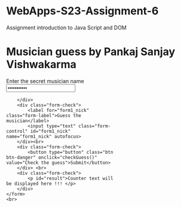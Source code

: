 
# WebApps-S23-Assignment-6
Assignment introduction to Java Script and DOM
<!DOCTYPE html>
<html lang="en">

<head>
    <meta charset="UTF-8">
    <meta http-equiv="X-UA-Compatible" content="IE=edge">
    <meta name="viewport" content="width=device-width, initial-scale=1.0">
    <link href="https://cdn.jsdelivr.net/npm/bootstrap@5.2.1/dist/css/bootstrap.min.css" rel="stylesheet"
        integrity="sha384-iYQeCzEYFbKjA/T2uDLTpkwGzCiq6soy8tYaI1GyVh/UjpbCx/TYkiZhlZB6+fzT" crossorigin="anonymous">
    <script src="https://cdn.jsdelivr.net/npm/@popperjs/core@2.11.6/dist/umd/popper.min.js"
        integrity="sha384-oBqDVmMz9ATKxIep9tiCxS/Z9fNfEXiDAYTujMAeBAsjFuCZSmKbSSUnQlmh/jp3"
        crossorigin="anonymous"></script>
    <script src="https://cdn.jsdelivr.net/npm/bootstrap@5.2.1/dist/js/bootstrap.min.js"
        integrity="sha384-7VPbUDkoPSGFnVtYi0QogXtr74QeVeeIs99Qfg5YCF+TidwNdjvaKZX19NZ/e6oz"
        crossorigin="anonymous"></script>
    <title>Assignment-6</title>
</head>

<body>
    <h1>Musician guess by Pankaj Sanjay Vishwakarma</h1>
    <form style="width: 300px;">
        <div class="form-check">
            <label for="form1_age" class="form-label">Enter the secret musician name</label>
            <input type="password" class="form-control" id="form1_age" name="form1_age" min=10 max=50 step=2
                value="John Lennon" aria-describedby="emailHelp">

        </div>
        <div class="form-check">
            <label for="form1_nick" class="form-label">Guess the musician</label>
            <input type="text" class="form-control" id="form1_nick" name="form1_nick" autofocus>
        </div><br>
        <div class="form-check">
            <button type="button" class="btn btn-danger" onclick="checkGuess()" value="Check the guess">Submit</button>
        </div> <br>
        <div class="form-check">
            <p id="result">Counter text will be displayed here !!! </p>
        </div>
    </form>
    <br>